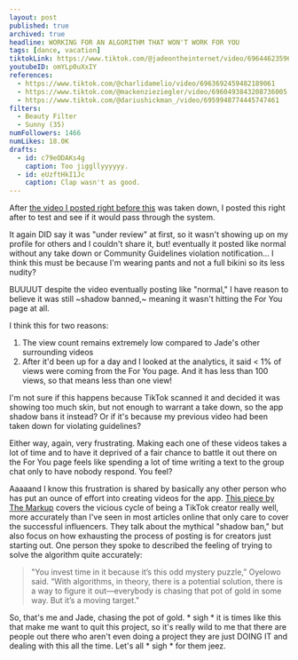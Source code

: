 ```yaml
---
layout: post
published: true
archived: true
headline: WORKING FOR AN ALGORITHM THAT WON'T WORK FOR YOU
tags: [dance, vacation]
tiktokLink: https://www.tiktok.com/@jadeontheinternet/video/6964462359632940294
youtubeID: omYLp0uXxIY
references:
  - https://www.tiktok.com/@charlidamelio/video/6963692459482189061
  - https://www.tiktok.com/@mackenzieziegler/video/6960493843208736005
  - https://www.tiktok.com/@dariushickman_/video/6959948774445747461
filters:
  - Beauty Filter
  - Sunny (35)
numFollowers: 1466
numLikes: 18.0K
drafts:
  - id: c79eODAKs4g
    caption: Too jiggllyyyyyy.
  - id: eUzftHkI1Jc
    caption: Clap wasn't as good.
---
```


After [the video I posted right before this](https://www.tiktok.com/@jadeontheinternet/video/6964450391752805637) was taken down, I posted this right after to test and see if it would pass through the system. 

It again DID say it was "under review" at first, so it wasn't showing up on my profile for others and I couldn't share it, but! eventually it posted like normal without any take down or Community Guidelines violation notification... I think this must be because I'm wearing pants and not a full bikini so its less nudity? 

BUUUUT despite the video eventually posting like "normal," I have reason to believe it was still ~shadow banned,~ meaning it wasn't hitting the For You page at all.

I think this for two reasons:
1. The view count remains extremely low compared to Jade's other surrounding videos
2. After it'd been up for a day and I looked at the analytics, it said < 1% of views were coming from the For You page. And it has less than 100 views, so that means less than one view!

I'm not sure if this happens because TikTok scanned it and decided it was showing too much skin, but not enough to warrant a take down, so the app shadow bans it instead? Or if it's because my previous video had been taken down for violating guidelines? 

Either way, again, very frustrating. Making each one of these videos takes a lot of time and to have it deprived of a fair chance to battle it out there on the For You page feels like spending a lot of time writing a text to the group chat only to have nobody respond. You feel? 

Aaaaand I know this frustration is shared by basically any other person who has put an ounce of effort into creating videos for the app. [This piece by The Markup](https://themarkup.org/working-for-an-algorithm/2021/04/22/shadow-bans-dopamine-hits-and-viral-videos-all-in-the-life-of-tiktok-creators) covers the vicious cycle of being a TikTok creator really well, more accurately than I've seen in most articles online that only care to cover the successful influencers. They talk about the mythical "shadow ban," but also focus on how exhausting the process of posting is for creators just starting out. One person they spoke to described the feeling of trying to solve the algorithm quite accurately:

> "You invest time in it because it’s this odd mystery puzzle,” Oyelowo said. “With algorithms, in theory, there is a potential solution, there is a way to figure it out—everybody is chasing that pot of gold in some way. But it’s a moving target."

So, that's me and Jade, chasing the pot of gold. * sigh * it is times like this that make me want to quit this project, so it's really wild to me that there are people out there who aren't even doing a project they are just DOING IT and dealing with this all the time. Let's all * sigh * for them jeez. 